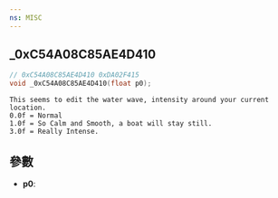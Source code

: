 ```yaml
---
ns: MISC
---
```

## _0xC54A08C85AE4D410

```c
// 0xC54A08C85AE4D410 0xDA02F415
void _0xC54A08C85AE4D410(float p0);
```

```
This seems to edit the water wave, intensity around your current location.  
0.0f = Normal  
1.0f = So Calm and Smooth, a boat will stay still.  
3.0f = Really Intense.  
```

## 參數
* **p0**: 

